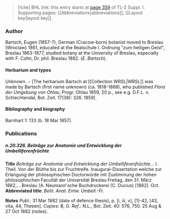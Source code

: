 > [!cite] BHL link: this entry starts at [page 359](https://www.biodiversitylibrary.org/item/103858#page/371/mode/1up) of TL-2 Suppl. I.
> Supporting pages: [[Abbreviations|abbreviations]], [[Layout key|layout key]].

### Author

Bartsch, Eugen (1857-?), German (Cracow-born) botanist moved to Breslau (Wroclaw) 1861, educated at the Realschule I. Ordnung "zum heiligen Geist", Breslau 1863-1877, studied botany at the University of Breslau, especially with F. Cohn, Dr. phil. Breslau 1882. (*E. Bartsch*).

#### Herbarium and types

Unknown. − \[The herbarium Bartsch at [[Collection WRSL|WRSL]] was made by Bartsch (first name unknown) (ca. 1818-1868), who published *Flora der Umgebung von Ohlau*, Progr. Ohlau 1859, 20 p., see e.g. D.F.L. v. Schlechtendal, Bot. Zeit. 17(38): 326. 1859\].

#### Bibliography and biography

Barnhart 1: 133 (b. 18 Mar 1857).

### Publications

##### n.20.326. Beiträge zur Anatomie und Entwicklung der Umbelliferenfrüchte

**Title**
*Beiträge zur Anatomie und Entwicklung der Umbelliferenfrüchte*... I. Theil. Von der Blüthe bis zur Fruchtreife. Inaugural-Dissertation welche zur Erlangung der philosophischen Doctorwürde mit Zustimmung der hohen philosophischen Facultät der Universität Breslau Freitag, den 31. März 1882,... Breslau (A. Neumann'sche Buchdruckerei (C. Ducius) \[1882\]. Oct.
**Abbreviated title**: *Beitr. Anat. Entw. Umbell.-Fr.*

**Notes**
*Publ*.: 31 Mar 1882 (date of defence thesis), p. \[i, iii, v\], \[1\]-42, \[43, vita, 44, Thesen\].
*Copies*: B, G.
*Ref*.: N.L., Bot. Zeit. 40: 576, 750. 25 Aug & 27 Oct 1882 (notes).

